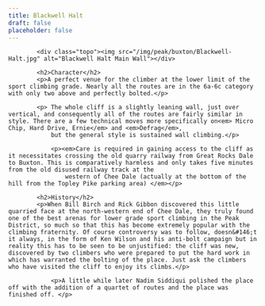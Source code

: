 ```yaml
---
title: Blackwell Halt
draft: false
placeholder: false
---
```


            <div class="topo"><img src="/img/peak/buxton/Blackwell-Halt.jpg" alt="Blackwell Halt Main Wall"></div>
            
            <h2>Character</h2>
            <p>A perfect venue for the climber at the lower limit of the sport climbing grade. Nearly all the routes are in the 6a-6c category with only two above and perfectly bolted.</p>
            
            <p> The whole cliff is a slightly leaning wall, just over vertical, and consequently all of the routes are fairly similar in style. There are a few technical moves more specifically on<em> Micro Chip, Hard Drive, Ernie</em> and <em>Defrag</em>,
                but the general style is sustained wall climbing.</p>
                
                <p><em>Care is required in gaining access to the cliff as it necessitates crossing the old quarry railway from Great Rocks Dale to Buxton. This is comparatively harmless and only takes five minutes from the old disused railway track at the
                    western of Chee Dale (actually at the bottom of the hill from the Topley Pike parking area) </em></p>
                    
            <h2>History</h2> 
            <p>When Bill Birch and Rick Gibbon discovered this little quarried face at the north-western end of Chee Dale, they truly found one of the best arenas for lower grade sport climbing in the Peak District, so much so that this has become extremely popular with the climbing fraternity. Of course controversy was to follow, doesn&#146;t it always, in the form of Ken Wilson and his anti-bolt campaign but in reality this has to be seen to be unjustified: the cliff was new, discovered by two climbers who were prepared to put the hard work in which has warranted the bolting of the place. Just ask the climbers who have visited the cliff to enjoy its climbs.</p>
    
                <p>A little while later Nadim Siddiqui polished the place off with the addition of a quartet of routes and the place was finished off. </p>
                